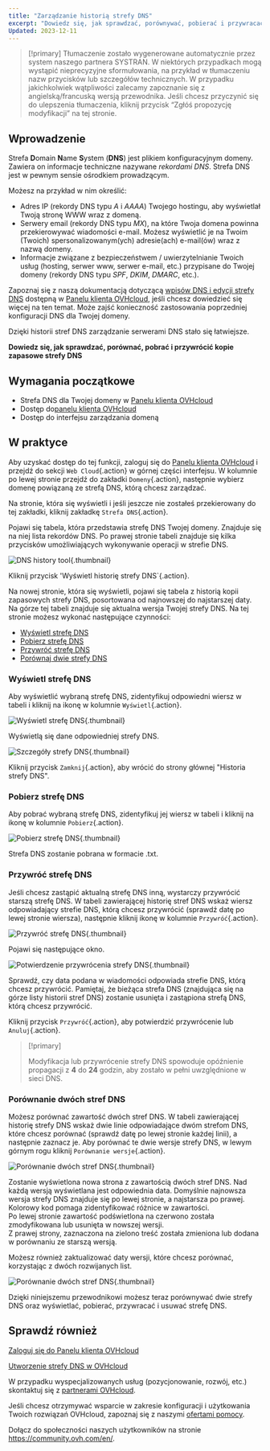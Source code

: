 ```yaml
---
title: "Zarządzanie historią strefy DNS"
excerpt: "Dowiedz się, jak sprawdzać, porównywać, pobierać i przywracać kopie zapasowe strefy DNS"
Updated: 2023-12-11
---
```


> [!primary]
> Tłumaczenie zostało wygenerowane automatycznie przez system naszego partnera SYSTRAN. W niektórych przypadkach mogą wystąpić nieprecyzyjne sformułowania, na przykład w tłumaczeniu nazw przycisków lub szczegółów technicznych. W przypadku jakichkolwiek wątpliwości zalecamy zapoznanie się z angielską/francuską wersją przewodnika. Jeśli chcesz przyczynić się do ulepszenia tłumaczenia, kliknij przycisk “Zgłóś propozycję modyfikacji” na tej stronie.
>

## Wprowadzenie

Strefa **D**omain **N**ame **S**ystem (**DNS**) jest plikiem konfiguracyjnym domeny. Zawiera on informacje techniczne nazywane *rekordami DNS*. Strefa DNS jest w pewnym sensie ośrodkiem prowadzącym.

Możesz na przykład w nim określić:

- Adres IP (rekordy DNS typu *A* i *AAAA*) Twojego hostingu, aby wyświetlał Twoją stronę WWW wraz z domeną.
- Serwery email (rekordy DNS typu *MX*), na które Twoja domena powinna przekierowywać wiadomości e-mail. Możesz wyświetlić je na Twoim (Twoich) spersonalizowanym(ych) adresie(ach) e-mail(ów) wraz z nazwą domeny.
- Informacje związane z bezpieczeństwem / uwierzytelnianie Twoich usług (hosting, serwer www, serwer e-mail, etc.) przypisane do Twojej domeny (rekordy DNS typu *SPF*, *DKIM*, *DMARC*, etc.).

Zapoznaj się z naszą dokumentacją dotyczącą [wpisów DNS i edycji strefy DNS](/pages/web_cloud/domains/dns_zone_edit) dostępną w [Panelu klienta OVHcloud](https://www.ovh.com/auth/?action=gotomanager&from=https://www.ovh.pl/&ovhSubsidiary=pl), jeśli chcesz dowiedzieć się więcej na ten temat.
Może zajść konieczność zastosowania poprzedniej konfiguracji DNS dla Twojej domeny.

Dzięki historii stref DNS zarządzanie serwerami DNS stało się łatwiejsze.

**Dowiedz się, jak sprawdzać, porównać, pobrać i przywrócić kopie zapasowe strefy DNS**

## Wymagania początkowe

- Strefa DNS dla Twojej domeny w [Panelu klienta OVHcloud](https://www.ovh.com/auth/?action=gotomanager&from=https://www.ovh.pl/&ovhSubsidiary=pl)
- Dostęp do[panelu klienta OVHcloud](https://www.ovh.com/auth/?action=gotomanager&from=https://www.ovh.pl/&ovhSubsidiary=pl)
- Dostęp do interfejsu zarządzania domeną

## W praktyce

Aby uzyskać dostęp do tej funkcji, zaloguj się do [Panelu klienta OVHcloud](https://www.ovh.com/auth/?action=gotomanager&from=https://www.ovh.pl/&ovhSubsidiary=pl) i przejdź do sekcji `Web Cloud`{.action} w górnej części interfejsu. W kolumnie po lewej stronie przejdź do zakładki `Domeny`{.action}, następnie wybierz domenę powiązaną ze strefą DNS, którą chcesz zarządzać.

Na stronie, która się wyświetli i jeśli jeszcze nie zostałeś przekierowany do tej zakładki, kliknij zakładkę `Strefa DNS`{.action}.

Pojawi się tabela, która przedstawia strefę DNS Twojej domeny. Znajduje się na niej lista rekordów DNS. Po prawej stronie tabeli znajduje się kilka przycisków umożliwiających wykonywanie operacji w strefie DNS. 

![DNS history tool](images/dns-zone-history.png){.thumbnail}

Kliknij przycisk 'Wyświetl historię strefy DNS`{.action}. 

Na nowej stronie, która się wyświetli, pojawi się tabela z historią kopii zapasowych strefy DNS, posortowana od najnowszej do najstarszej daty. Na górze tej tabeli znajduje się aktualna wersja Twojej strefy DNS. Na tej stronie możesz wykonać następujące czynności:

- [Wyświetl strefę DNS](#view)
- [Pobierz strefę DNS](#download)
- [Przywróć strefę DNS](#restore)
- [Porównaj dwie strefy DNS](#compare)

### Wyświetl strefę DNS <a name="view"></a>

Aby wyświetlić wybraną strefę DNS, zidentyfikuj odpowiedni wiersz w tabeli i kliknij na ikonę w kolumnie `Wyświetl`{.action}.

![Wyświetl strefę DNS](images/visualize-dns-eyes.png){.thumbnail}

Wyświetlą się dane odpowiedniej strefy DNS.

![Szczegóły strefy DNS](images/details-dns-zone.png){.thumbnail}

Kliknij przycisk `Zamknij`{.action}, aby wrócić do strony głównej "Historia strefy DNS".

### Pobierz strefę DNS <a name="download"></a>

Aby pobrać wybraną strefę DNS, zidentyfikuj jej wiersz w tabeli i kliknij na ikonę w kolumnie `Pobierz`{.action}.

![Pobierz strefę DNS](images/download-dns-zone.png){.thumbnail}

Strefa DNS zostanie pobrana w formacie .txt.

### Przywróć strefę DNS <a name="restore"></a>

Jeśli chcesz zastąpić aktualną strefę DNS inną, wystarczy przywrócić starszą strefę DNS. W tabeli zawierającej historię stref DNS wskaż wiersz odpowiadający strefie DNS, którą chcesz przywrócić (sprawdź datę po lewej stronie wiersza), następnie kliknij ikonę w kolumnie `Przywróć`{.action}.

![Przywróć strefę DNS](images/restore-dns-zone.png){.thumbnail}

Pojawi się następujące okno.

![Potwierdzenie przywrócenia strefy DNS](images/confirmation-restore-dns-zone.png){.thumbnail}

Sprawdź, czy data podana w wiadomości odpowiada strefie DNS, którą chcesz przywrócić. Pamiętaj, że bieżąca strefa DNS (znajdująca się na górze listy historii stref DNS) zostanie usunięta i zastąpiona strefą DNS, którą chcesz przywrócić.

Kliknij przycisk `Przywróć`{.action}, aby potwierdzić przywrócenie lub `Anuluj`{.action}.

> [!primary]
>
> Modyfikacja lub przywrócenie strefy DNS spowoduje opóźnienie propagacji z **4** do **24** godzin, aby zostało w pełni uwzględnione w sieci DNS.
>

### Porównanie dwóch stref DNS <a name="compare"></a>

Możesz porównać zawartość dwóch stref DNS. W tabeli zawierającej historię strefy DNS wskaż dwie linie odpowiadające dwóm strefom DNS, które chcesz porównać (sprawdź datę po lewej stronie każdej linii), a następnie zaznacz je. Aby porównać te dwie wersje strefy DNS, w lewym górnym rogu kliknij `Porównanie wersje`{.action}.

![Porównanie dwóch stref DNS](images/compare-two-dns-zone.png){.thumbnail}

Zostanie wyświetlona nowa strona z zawartością dwóch stref DNS. Nad każdą wersją wyświetlana jest odpowiednia data. Domyślnie najnowsza wersja strefy DNS znajduje się po lewej stronie, a najstarsza po prawej. Kolorowy kod pomaga zidentyfikować różnice w zawartości.<br>
Po lewej stronie zawartość podświetlona na czerwono została zmodyfikowana lub usunięta w nowszej wersji.<br>
Z prawej strony, zaznaczona na zielono treść została zmieniona lub dodana w porównaniu ze starszą wersją. 

Możesz również zaktualizować daty wersji, które chcesz porównać, korzystając z dwóch rozwijanych list.

![Porównanie dwóch stref DNS](images/compare-dns-zone-details.png){.thumbnail}

Dzięki niniejszemu przewodnikowi możesz teraz porównywać dwie strefy DNS oraz wyświetlać, pobierać, przywracać i usuwać strefę DNS.

## Sprawdź również

[Zaloguj się do Panelu klienta OVHcloud](/pages/account_and_service_management/account_information/ovhcloud-account-login)

[Utworzenie strefy DNS w OVHcloud](/pages/web_cloud/domains/dns_zone_create)

W przypadku wyspecjalizowanych usług (pozycjonowanie, rozwój, etc.) skontaktuj się z [partnerami OVHcloud](https://partner.ovhcloud.com/pl/directory/).

Jeśli chcesz otrzymywać wsparcie w zakresie konfiguracji i użytkowania Twoich rozwiązań OVHcloud, zapoznaj się z naszymi [ofertami pomocy](https://www.ovhcloud.com/pl/support-levels/).

Dołącz do społeczności naszych użytkowników na stronie <https://community.ovh.com/en/>.